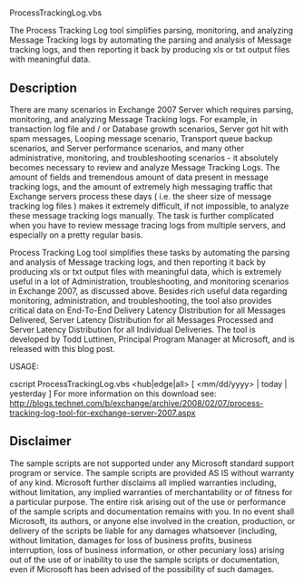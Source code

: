 #

ProcessTrackingLog.vbs

The Process Tracking Log tool simplifies parsing, monitoring, and analyzing Message Tracking logs by automating the parsing and analysis of Message tracking logs, and then reporting it back by producing xls or txt output files with meaningful data.

## Description

There are many scenarios in Exchange 2007 Server which requires parsing, monitoring, and analyzing Message Tracking logs. For example, in transaction log file and / or Database growth scenarios, Server got hit with spam messages, Looping message scenario, Transport queue backup scenarios, and Server performance scenarios, and many other administrative, monitoring, and troubleshooting scenarios - it absolutely becomes necessary to review and analyze Message Tracking Logs. The amount of fields and tremendous amount of data present in message tracking logs, and the amount of extremely high messaging traffic that Exchange servers process these days ( i.e. the sheer size of message tracking log files ) makes it extremely difficult, if not impossible, to analyze these message tracking logs manually. The task is further complicated when you have to review message tracing logs from multiple servers, and especially on a pretty regular basis.

Process Tracking Log tool simplifies these tasks by automating the parsing and analysis of Message tracking logs, and then reporting it back by producing xls or txt output files with meaningful data, which is extremely useful in a lot of Administration, troubleshooting, and monitoring scenarios in Exchange 2007, as discussed above. Besides rich useful data regarding monitoring, administration, and troubleshooting, the tool also provides critical data on End-To-End Delivery Latency Distribution for all Messages Delivered, Server Latency Distribution for all Messages Processed and Server Latency Distribution for all Individual Deliveries. The tool is developed by Todd Luttinen, Principal Program Manager at Microsoft, and is released with this blog post.

USAGE:

cscript ProcessTrackingLog.vbs <LogFilePath> <NumFiles> <hub|edge|all> [ <mm/dd/yyyy> | today | yesterday ]
For more information on this download see: http://blogs.technet.com/b/exchange/archive/2008/02/07/process-tracking-log-tool-for-exchange-server-2007.aspx

## Disclaimer

The sample scripts are not supported under any Microsoft standard support program or service. The sample scripts are provided AS IS without warranty of any kind. Microsoft further disclaims all implied warranties including, without limitation, any implied warranties of merchantability or of fitness for a particular purpose. The entire risk arising out of the use or performance of the sample scripts and documentation remains with you. In no event shall Microsoft, its authors, or anyone else involved in the creation, production, or delivery of the scripts be liable for any damages whatsoever (including, without limitation, damages for loss of business profits, business interruption, loss of business information, or other pecuniary loss) arising out of the use of or inability to use the sample scripts or documentation, even if Microsoft has been advised of the possibility of such damages.